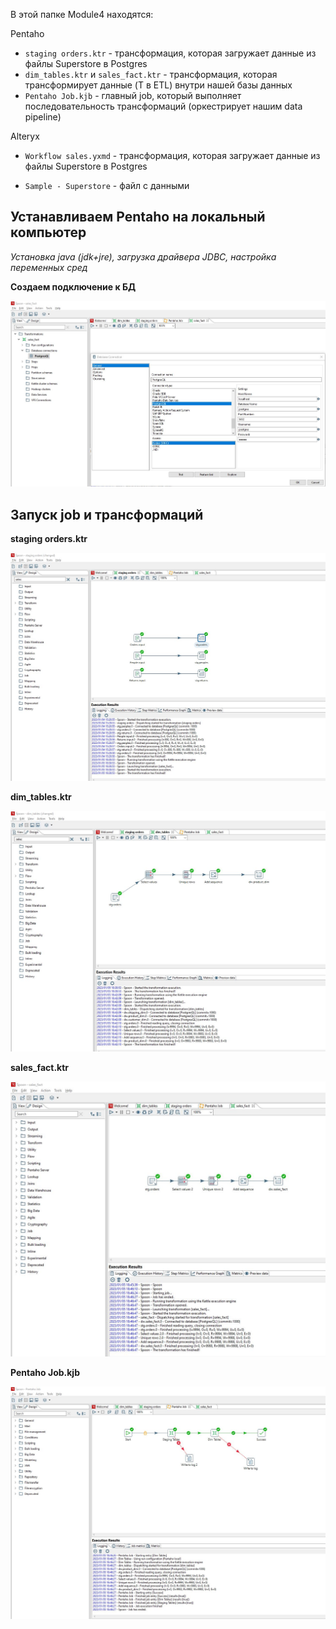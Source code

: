 В этой папке Module4 находятся:

Pentaho
- `staging orders.ktr` - трансформация, которая загружает данные из файлы Superstore в Postgres
- `dim_tables.ktr` и `sales_fact.ktr` - трансформация, которая трансформирует данные (T в ETL) внутри нашей базы данных
- `Pentaho Job.kjb` - главный job, который выполняет последовательность трансформаций (оркестрирует нашим data pipeline)

Alteryx 
- `Workflow sales.yxmd` - трансформация, которая загружает данные из файлы Superstore в Postgres

- `Sample - Superstore` - файл с данными



## Устанавливаем Pentaho на локальный компьютер
*Установка java (jdk+jre), загрузка драйвера JDBC, настройка переменных сред*

**Создаем подключение к БД**

![Иллюстрация к проекту](https://github.com/dimac123/dimac123/blob/main/Data-engineering/Module4/Pentaho5.JPG)


## Запуск job и трансформаций

**staging orders.ktr**

![Иллюстрация к проекту](https://github.com/dimac123/dimac123/blob/main/Data-engineering/Module4/Pentaho.JPG)


**dim_tables.ktr**

![Иллюстрация к проекту](https://github.com/dimac123/dimac123/blob/main/Data-engineering/Module4/Pentaho2.JPG)


**sales_fact.ktr**

![Иллюстрация к проекту](https://github.com/dimac123/dimac123/blob/main/Data-engineering/Module4/Pentaho4.JPG)


**Pentaho Job.kjb**

![Иллюстрация к проекту](https://github.com/dimac123/dimac123/blob/main/Data-engineering/Module4/Pentaho3.JPG)


